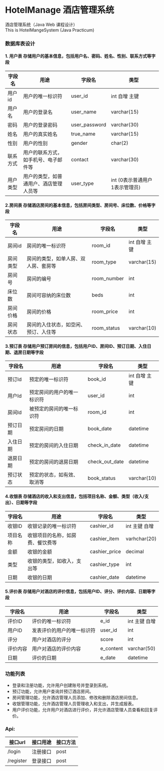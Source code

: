 # HotelManage   酒店管理系统
酒店管理系统（Java Web 课程设计）  
This is HotelMangeSystem (Java Practicum)
### 数据库表设计
#### 1. 用户表  存储用户的基本信息，包括用户名、密码、姓名、性别、联系方式等字段

| 字段名  | 用途                  | 字段名           | 类型                   |
|------|---------------------|---------------|----------------------|
| 用户id | 用户的唯一标识符            | user_id       | int 自增 主键            |
| 用户名  | 用户的登录名              | user_name     | varchar(15)          |
| 密码   | 用户的登录密码             | user_password | varchar(30)          |
| 姓名   | 用户的真实姓名             | true_name     | varchar(15)          |
| 性别   | 用户的性别               | gender        | char(2)              |
| 联系方式 | 用户的联系方式，如手机号、电子邮件等  | contact       | varchar(30)          |
| 用户类型 | 用户的类型，如普通用户、酒店管理人员等 | user_type     | int (0表示普通用户 1表示管理员) |

#### 2.房间表 存储酒店房间的基本信息，包括房间类型、房间号、床位数、价格等字段

| 字段名  | 用途                 | 字段名         | 类型          |
|------|--------------------|-------------|-------------|
| 房间id | 房间的唯一标识符           | room_id     | int 自增 主键   |
| 房间类型 | 房间的类型，如单人房、双人房、套房等 | room_type   | varchar(15) |
| 房间号  | 房间的编号              | room_number | int         |
| 床位数  | 房间可容纳的床位数          | beds        | int         |
| 房间价格 | 房间的价格              | room_price  | int         |
| 房间状态 | 房间的入住状态，如空闲、预订、入住等 | room_status | varchar(10) |

#### 3.预订表 存储用户预订房间的信息，包括用户ID、房间ID、预订日期、入住日期、退房日期等字段

| 字段名  | 用途            | 字段名            | 类型          |
|------|---------------|----------------|-------------|
| 预订Id | 预定的唯一标识符      | book_id        | int 自增 主键   |
| 用户Id | 预定房间的用户的唯一标识符 | user_id        | int         |
| 房间Id | 被预定的房间的唯一标识符  | room_id        | int         |
| 预订日期 | 预定房间的日期       | book_date      | datetime    |
| 入住日期 | 预定的房间的入住日期    | check_in_date  | datetime    |
| 退房日期 | 预定的房间的退房日期    | check_out_date | datetime    |
| 预订状态 | 预定的状态，如有效、取消等 | book_status    | varchar(10) |

#### 4.收银表 存储酒店的收入和支出信息，包括项目名称、金额、类型（收入/支出）、日期等字段

| 字段名  | 用途               | 字段名           | 类型           |
|------|------------------|---------------|--------------|
| 收银ID | 收银记录的唯一标识符       | cashier_id    | int 主键 自增    |
| 项目名称 | 收银项目的名称，如房费、餐饮费等 | cashier_item  | varhchar(20) |
| 金额   | 收银的金额            | cashier_price | decimal      |
| 类型   | 收银的类型，如收入，支出等    | cashier_type  | int          |
| 日期   | 收银的日期            | cashier_date  | datetime     |

#### 5.评价表 存储用户对酒店的评价信息，包括用户ID、评分、评价内容、日期等字段

| 字段名  | 用途            | 字段名       | 类型          |
|------|---------------|-----------|-------------|
| 评价ID | 评价的唯一标识符      | e_id      | int 主键 自增   |
| 用户ID | 发表评价的用户的唯一标识符 | user_id   | int         |
| 评分   | 用户对酒店的评分      | score     | int         |
| 评价内容 | 用户对酒店的评价内容    | e_content | varchar(50) |
| 日期   | 评价的日期         | e_date    | datetime    |

### 功能列表
- 登录和注册功能，允许用户创建账号并登录到系统。
- 预订功能，允许用户查询并预订酒店房间。
- 房间管理功能，允许酒店管理人员添加、修改和删除酒店房间信息。
- 收银管理功能，允许酒店管理人员管理收入和支出，并生成报表。
- 用户评价功能，允许用户对酒店进行评价，并允许酒店管理人员查看和回复评价。
### Api:

| 接口url     | 接口用途 | 接口方法 |
|-----------|------|------|
| /login    | 注册接口 | post |
| /register | 登录接口 | post |


